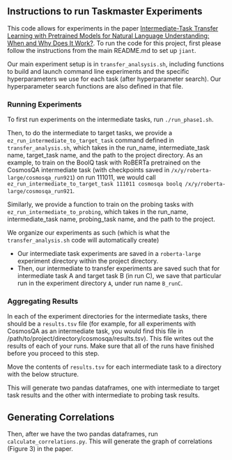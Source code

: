 ## Instructions to run Taskmaster Experiments

This code allows for experiments in the paper [Intermediate-Task Transfer Learning with Pretrained Models for Natural Language Understanding: When and Why Does It Work?](https://arxiv.org/abs/2005.00628).
To run the code for this project, first please follow the instructions from the main README.md to set up 
`jiant`. 

Our main experiment setup is in `transfer_analsysis.sh`, including functions to build and launch command line experiments and the specific hyperparameters we use for each task (after hyperparameter search). Our 
hyperparameter search functions are also defined in that file. 

### Running Experiments 
To first run experiments on the intermediate tasks, run `./run_phase1.sh`. 

Then, to do the intermediate to target tasks, we provide a `ez_run_intermediate_to_target_task` command defined in `transfer_analysis.sh`, which takes in the run_name, intermediate_task name, target_task name, and the path to the project 
directory. As an example, to train on the BoolQ task with RoBERTa pretrained on the CosmosQA intermediate task
(with checkpoints saved in `/x/y/roberta-large/cosmosqa_run921`) on run 111011, we would call `ez_run_intermediate_to_target_task 111011 cosmosqa boolq /x/y/roberta-large/cosmosqa_run921`.

Similarly, we provide a function to train on the probing tasks with `ez_run_intermediate_to_probing`, which takes in the run_name, intermediate_task name, probing_task name, and the path to the project. 

We organize our experiments as such (which is what the `transfer_analysis.sh` code will automatically create)
* Our intermediate task experiments are saved in a `roberta-large` experiment directory within the project directory. 
* Then, our intermediate to transfer experiments are saved such that for intermediate task A and target task B (in run C), we 
save that particular run in the experiment directory `A`, under run name `B_runC`. 

### Aggregating Results
In each of the experiment directories for the intermediate tasks, there should be a `results.tsv` file (for example, for all experiments 
with CosmosQA as an intermediate task, you would find this file in /path/to/project/directory/cosmosqa/results.tsv). This file writes out 
the results of each of your runs. Make sure that all of the runs have finished before you proceed to this step. 

Move the contents of `results.tsv` for each intermediate task to a directory with the below structure. 

This will generate two pandas dataframes, one with intermediate to target task results and the other 
with intermediate to probing task results. 

## Generating Correlations
Then, after we have the two pandas dataframes, run `calculate_correlations.py`. This will generate the graph of correlations (Figure 3)
in the paper. 



 